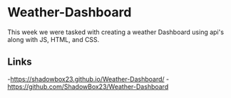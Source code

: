 # Weather-Dashboard
This week we were tasked with creating a weather Dashboard using api's along with JS, HTML, and CSS. 

## Links
-https://shadowbox23.github.io/Weather-Dashboard/
-https://github.com/ShadowBox23/Weather-Dashboard
